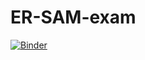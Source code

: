 # ER-SAM-exam

[![Binder](https://mybinder.org/badge_logo.svg)](https://mybinder.org/v2/gh/tub-er/ER-SAM-exam/HEAD?labpath=ER-SAM-Test-15122023.ipynb)
